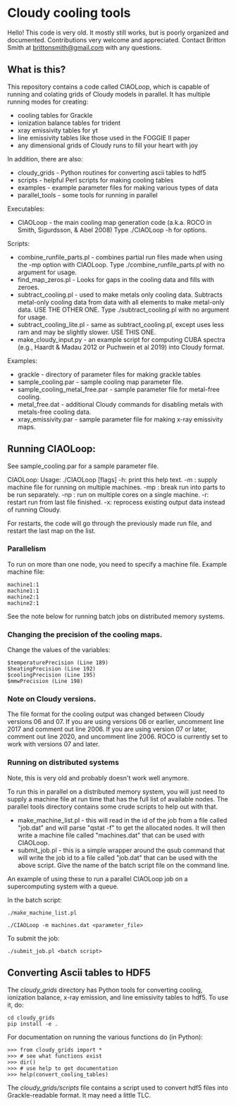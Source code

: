 # Cloudy cooling tools

Hello! This code is very old. It mostly still works, but is poorly
organized and documented. Contributions very welcome and
appreciated. Contact Britton Smith at brittonsmith@gmail.com with any
questions.

## What is this?

This repository contains a code called CIAOLoop, which is capable of
running and colating grids of Cloudy models in parallel. It has
multiple running modes for creating:
* cooling tables for Grackle
* ionization balance tables for trident
* xray emissivity tables for yt
* line emissivity tables like those used in the FOGGIE II paper
* any dimensional grids of Cloudy runs to fill your heart with joy

In addition, there are also:
* cloudy_grids - Python routines for converting ascii tables to hdf5
* scripts - helpful Perl scripts for making cooling tables
* examples - example parameter files for making various types of data
* parallel_tools - some tools for running in parallel

Executables:

* CIAOLoop - the main cooling map generation code (a.k.a. ROCO in
  Smith, Sigurdsson, & Abel 2008) Type ./CIAOLoop -h for options.

Scripts:

* combine_runfile_parts.pl - combines partial run files made when
  using the -mp option with CIAOLoop. Type ./combine_runfile_parts.pl
  with no argument for usage. 
* find_map_zeros.pl - Looks for gaps in the cooling data and fills
  with zeroes.
* subtract_cooling.pl - used to make metals only cooling data.
  Subtracts metal-only cooling data from data with all elements to
  make metal-only data.  USE THE OTHER ONE. Type ./subtract_cooling.pl
  with no argument for usage.
* subtract_cooling_lite.pl - same as subtract_cooling.pl, except uses
  less ram and may be slightly slower.  USE THIS ONE.
* make_cloudy_input.py - an example script for computing CUBA spectra
  (e.g., Haardt & Madau 2012 or Puchwein et al 2019) into Cloudy format.

Examples:

* grackle - directory of parameter files for making grackle tables
* sample_cooling.par - sample cooling map parameter file.
* sample_cooling_metal_free.par - sample parameter file for metal-free cooling.
* metal_free.dat - additional Cloudy commands for disabling metals
  with metals-free cooling data.
* xray_emissivity.par - sample parameter file for making x-ray emissivity maps.

## Running CIAOLoop:

See sample_cooling.par for a sample parameter file.

CIAOLoop:
Usage: ./CIAOLoop [flags] <parameter file>
        -h: print this help text.
        -m <filename>: supply machine file for running on multiple machines.
        -mp <this part> <total parts>: break run into parts to be run separately.
        -np <number of processors>: run on multiple cores on a single machine.
        -r: restart run from last file finished.
        -x: reprocess existing output data instead of running Cloudy.

For restarts, the code will go through the previously made 
run file, and restart the last map on the list.

### Parallelism

To run on more than one node, you need to specify a machine file.
Example machine file:

```
machine1:1
machine1:1
machine2:1
machine2:1
```

See the note below for running batch jobs on distributed memory systems.

### Changing the precision of the cooling maps.

Change the values of the variables:
```
$temperaturePrecision (Line 189)
$heatingPrecision (Line 192)
$coolingPrecision (Line 195)
$mmwPrecision (Line 198)
```

### Note on Cloudy versions.

The file format for the cooling output was changed between Cloudy versions 
06 and 07.  If you are using versions 06 or earlier, uncomment line 2017 
and comment out line 2006.  If you are using version 07 or later, comment 
out line 2020, and uncomment line 2006.  ROCO is currently set to work with 
versions 07 and later.

### Running on distributed systems

Note, this is very old and probably doesn't work well anymore.

To run this in parallel on a distributed memory system, you will just 
need to supply a machine file at run time that has the full list of 
available nodes.  The parallel tools directory contains some crude 
scripts to help out with that.

* make_machine_list.pl - this will read in the id of the job from a file 
                       called "job.dat" and will parse "qstat -f" to 
                       get the allocated nodes.  It will then write 
                       a machine file called "machines.dat" that can 
                       be used with CIAOLoop.
* submit_job.pl - this is a simple wrapper around the qsub command that 
                will write the job id to a file called "job.dat" that 
                can be used with the above script.  Give the name of the 
                batch script file on the command line.

An example of using these to run a parallel CIAOLoop job on a 
supercomputing system with a queue.

In the batch script:

```
./make_machine_list.pl

./CIAOLoop -m machines.dat <parameter_file>
```

To submit the job:

```
./submit_job.pl <batch script>
```

## Converting Ascii tables to HDF5

The *cloudy_grids* directory has Python tools for converting cooling,
ionization balance, x-ray emission, and line emissivity tables to
hdf5. To use it, do:

```
cd cloudy_grids
pip install -e .
```

For documentation on running the various functions do (in Python):
```
>>> from cloudy_grids import *
>>> # see what functions exist
>>> dir()
>>> # use help to get documentation
>>> help(convert_cooling_tables)
```

The *cloudy_grids/scripts* file contains a script used to convert hdf5
files into Grackle-readable format. It may need a little TLC.
